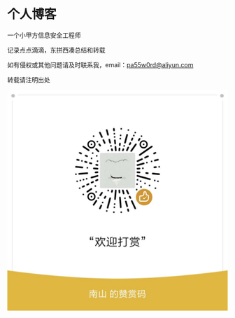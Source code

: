 # 个人博客

一个小甲方信息安全工程师

记录点点滴滴，东拼西凑总结和转载

如有侵权或其他问题请及时联系我，email：pa55w0rd@aliyun.com

转载请注明出处

![](assets/img/zanshang.jpg)
